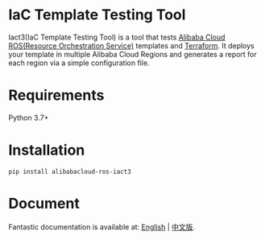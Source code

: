 # IaC Template Testing Tool

Iact3(IaC Template Testing Tool) is a tool that tests [Alibaba Cloud ROS(Resource Orchestration Service)](https://www.alibabacloud.com/help/resource-orchestration-service) templates and  [Terraform](https://developer.hashicorp.com/terraform). It deploys your template in multiple Alibaba Cloud Regions and generates a report for each region via a simple configuration file.  

# Requirements
Python 3.7+

# Installation

`pip install alibabacloud-ros-iact3`

# Document

Fantastic documentation is available at:
[English](https://aliyun.github.io/alibabacloud-ros-tool-iact3/#/en) |
[中文版](https://aliyun.github.io/alibabacloud-ros-tool-iact3).
